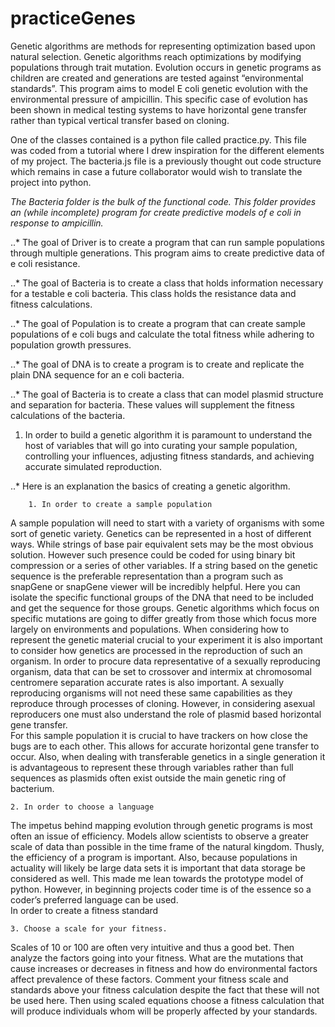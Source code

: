 # practiceGenes
Genetic algorithms are methods for representing optimization based upon natural selection. 
Genetic algorithms reach optimizations by modifying populations through trait mutation.
Evolution occurs in genetic programs as children are created and generations are tested against “environmental standards”. 
This program aims to model E coli genetic evolution with the environmental pressure of ampicillin.
This specific case of evolution has been shown in medical testing systems to have horizontal gene transfer rather than typical vertical transfer based on cloning. 

One of the classes contained is a python file called practice.py. This file was coded from a tutorial  where I drew inspiration for the different elements of my project. The bacteria.js file is a previously thought out code structure which remains in case a future collaborator would wish to translate the project into python. 

*The Bacteria folder is the bulk of the functional code. This folder provides an (while incomplete) program for create predictive models of e coli in response to ampicillin.*

..* The goal of Driver is to create a program that can run sample populations through multiple generations. This program aims to create predictive data of e coli resistance.

..* The goal of Bacteria is to create a class that holds information necessary for a testable e coli bacteria. This class holds the resistance data and fitness calculations.

..* The goal of Population is to create a program that can create sample populations of e coli bugs and calculate the total fitness while adhering to population growth pressures.

..* The goal of DNA is to create a program is to create and replicate the plain DNA sequence for an e coli bacteria.

..* The goal of Bacteria is to create a class that can model plasmid structure and separation for bacteria. These values will supplement the fitness calculations of the bacteria.

1. In order to build a genetic algorithm it is paramount to understand the host of variables that will go into curating your sample population, controlling your influences, adjusting fitness standards, and achieving accurate simulated reproduction.  

..* Here is an explanation the basics of creating a genetic algorithm. 

        1. In order to create a sample population 
A sample population will need to start with a variety of organisms with some sort of genetic variety. 
Genetics can be represented in a host of different ways. While strings of base pair equivalent sets may be the most obvious solution. However such presence could be coded for using binary bit compression or a series of other variables. If a string based on the genetic sequence is the preferable representation than a program such as snapGene or snapGene viewer will be incredibly helpful. Here you can isolate the specific functional groups of the DNA that need to be included and get the sequence for those groups. Genetic algorithms which focus on specific mutations are going to differ greatly from those which focus more largely on environments and populations. When considering how to represent the genetic material crucial to your experiment it is also important to consider how genetics are processed in the reproduction of such an organism. In order to procure data representative of a sexually reproducing organism, data that can be set to crossover and intermix at chromosomal centromere separation accurate rates is also important. A sexually reproducing organisms will not need these same capabilities as they reproduce through processes of cloning. However, in considering asexual reproducers one must also understand the role of plasmid based horizontal gene transfer.  
For this sample population it is crucial to have trackers on how close the bugs are to each other. This allows for accurate horizontal gene transfer to occur. Also, when dealing with transferable genetics in a single generation it is advantageous to represent these through variables rather than full sequences as plasmids often exist outside the main genetic ring of bacterium. 

    2. In order to choose a language 
The impetus behind mapping evolution through genetic programs is most often an issue of efficiency. Models allow scientists to observe a greater scale of data than possible in the time frame of the natural kingdom. Thusly, the efficiency of a program is important. Also, because populations in actuality will likely be large data sets it is important that data storage be considered as well. This made me lean towards the prototype model of python. However, in beginning projects coder time is of the essence so a coder’s preferred language can be used.  
In order to create a fitness standard

    3. Choose a scale for your fitness.
Scales of 10 or 100 are often very intuitive and thus a good bet. Then analyze the factors going into your fitness. What are the mutations that cause increases or decreases in fitness and how do environmental factors affect prevalence of these factors. Comment your fitness scale and standards above your fitness calculation despite the fact that these will not be used here. Then using scaled equations choose a fitness calculation that will produce individuals whom will be properly affected by your standards. 

